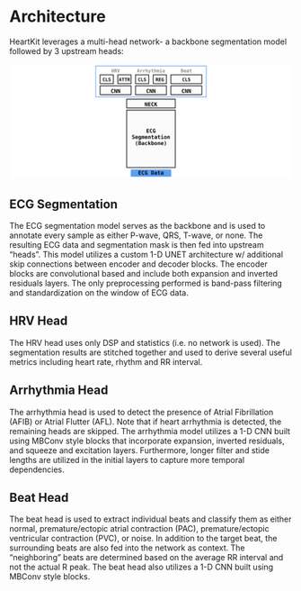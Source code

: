 # Architecture

HeartKit leverages a multi-head network- a backbone segmentation model followed by 3 upstream heads:

![HeartKit Architecture](./assets/heartkit-architecture.svg)

## ECG Segmentation

The ECG segmentation model serves as the backbone and is used to annotate every sample as either P-wave, QRS, T-wave, or none. The resulting ECG data and segmentation mask is then fed into upstream “heads”. This model utilizes a custom 1-D UNET architecture w/ additional skip connections between encoder and decoder blocks. The encoder blocks are convolutional based and include both expansion and inverted residuals layers. The only preprocessing performed is band-pass filtering and standardization on the window of ECG data.

## HRV Head

The HRV head uses only DSP and statistics (i.e. no network is used). The segmentation results are stitched together and used to derive several useful metrics including heart rate, rhythm and RR interval.


## Arrhythmia Head

The arrhythmia head is used to detect the presence of Atrial Fibrillation (AFIB) or Atrial Flutter (AFL). Note that if heart arrhythmia is detected, the remaining heads are skipped. The arrhythmia model utilizes a 1-D CNN built using MBConv style blocks that incorporate expansion, inverted residuals, and squeeze and excitation layers. Furthermore, longer filter and stide lengths are utilized in the initial layers to capture more temporal dependencies.


## Beat Head

The beat head is used to extract individual beats and classify them as either normal, premature/ectopic atrial contraction (PAC), premature/ectopic ventricular contraction (PVC), or noise. In addition to the target beat, the surrounding beats are also fed into the network as context. The “neighboring” beats are determined based on the average RR interval and not the actual R peak. The beat head also utilizes a 1-D CNN built using MBConv style blocks.
